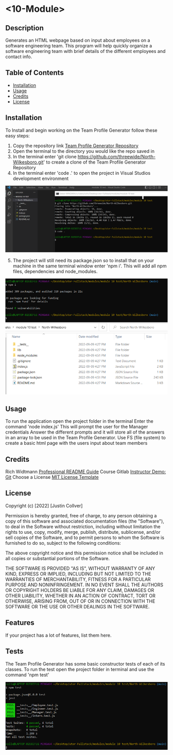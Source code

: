 # <10-Module>

## Description

Generates an HTML webpage based on input about employees on a software engineering team. This program will help quickly organize a software engineering team with brief details of the different employees and contact info.

## Table of Contents

- [Installation](#installation)
- [Usage](#usage)
- [Credits](#credits)
- [License](#license)

## Installation
To Install and begin working on the Team Profile Generator follow these easy steps:

1. Copy the repository link [Team Profile Generator Repository](https://github.com/threewide/North-Wilkesboro.git)
2. Open the terminal to the directory you would like the repo saved in
3. In the terminal enter 'git clone https://github.com/threewide/North-Wilkesboro.git' to create a clone of the Team Profile Generator Repository
4. In the terminal enter 'code .' to open the project in Visual Studios development environment

![Installation](./assets/images/installation-guide.png)

5. The project will still need its package.json so to install that on your machine in the same terminal window enter 'npm i'. This will add all npm files, dependencies and node_modules.

![npm Installation](./assets/images/npm-install.png)
![Added Files](./assets/images/added-files.png)

## Usage

To run the application open the project folder in the terminal
Enter the command 'node index.js'
This will prompt the user for the Manager credentials
Answer the different prompts and it will store all of the answers in an array to be used in the Team Profile Generator.
Use FS (file system) to create a basic html page with the users input about team members

## Credits

Rich Widtmann [Professional README Guide](https://coding-boot-camp.github.io/full-stack/github/professional-readme-guide)
Course Gitlab [Instructor Demo: Git](https://utoronto.bootcampcontent.com/utoronto-bootcamp/UTOR-VIRT-FSF-FT-05-2022-U-LOLC/-/tree/main/01-HTML-Git-CSS/01-Activities/03-Ins_Git)
Choose a License [MIT License Template](https://choosealicense.com/licenses/mit/)

## License

Copyright (c) [2022] [Justin Collver]

Permission is hereby granted, free of charge, to any person obtaining a copy
of this software and associated documentation files (the "Software"), to deal
in the Software without restriction, including without limitation the rights
to use, copy, modify, merge, publish, distribute, sublicense, and/or sell
copies of the Software, and to permit persons to whom the Software is
furnished to do so, subject to the following conditions:

The above copyright notice and this permission notice shall be included in all
copies or substantial portions of the Software.

THE SOFTWARE IS PROVIDED "AS IS", WITHOUT WARRANTY OF ANY KIND, EXPRESS OR
IMPLIED, INCLUDING BUT NOT LIMITED TO THE WARRANTIES OF MERCHANTABILITY,
FITNESS FOR A PARTICULAR PURPOSE AND NONINFRINGEMENT. IN NO EVENT SHALL THE
AUTHORS OR COPYRIGHT HOLDERS BE LIABLE FOR ANY CLAIM, DAMAGES OR OTHER
LIABILITY, WHETHER IN AN ACTION OF CONTRACT, TORT OR OTHERWISE, ARISING FROM,
OUT OF OR IN CONNECTION WITH THE SOFTWARE OR THE USE OR OTHER DEALINGS IN THE
SOFTWARE.

## Features

If your project has a lot of features, list them here.

## Tests

The Team Profile Generator has some basic constructor tests of each of its classes. To run the test open the project folder in terminal and use the command 'npm test'

![Jest Test](./assets/images/npm-tests.png)
